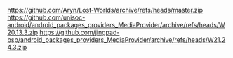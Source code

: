 https://github.com/Aryn/Lost-Worlds/archive/refs/heads/master.zip
https://github.com/unisoc-android/android_packages_providers_MediaProvider/archive/refs/heads/W20.13.3.zip
https://github.com/jingpad-bsp/android_packages_providers_MediaProvider/archive/refs/heads/W21.24.3.zip
